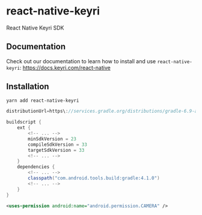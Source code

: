 # react-native-keyri

React Native Keyri SDK

## Documentation

Check out our documentation to learn how to install and use `react-native-keyri`: https://docs.keyri.com/react-native

## Installation

```sh
yarn add react-native-keyri
```

```groovy
distributionUrl=https\://services.gradle.org/distributions/gradle-6.9-all.zip
```

```groovy
buildscript {
    ext {
        <!-- ... -->
        minSdkVersion = 23
        compileSdkVersion = 33
        targetSdkVersion = 33
        <!-- ... -->
    }
    dependencies {
        <!-- ... -->
        classpath("com.android.tools.build:gradle:4.1.0")
        <!-- ... -->
    }
}
```

```xml
<uses-permission android:name="android.permission.CAMERA" />
```
